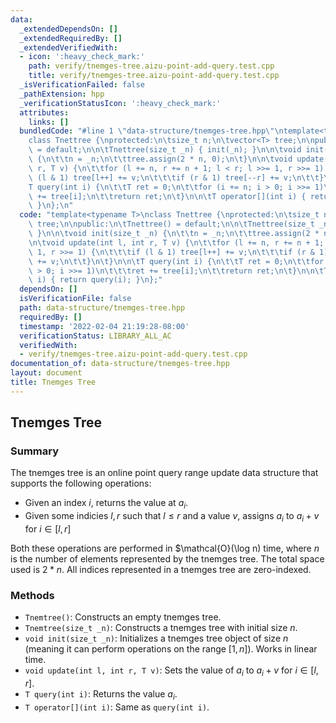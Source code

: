 ```yaml
---
data:
  _extendedDependsOn: []
  _extendedRequiredBy: []
  _extendedVerifiedWith:
  - icon: ':heavy_check_mark:'
    path: verify/tnemges-tree.aizu-point-add-query.test.cpp
    title: verify/tnemges-tree.aizu-point-add-query.test.cpp
  _isVerificationFailed: false
  _pathExtension: hpp
  _verificationStatusIcon: ':heavy_check_mark:'
  attributes:
    links: []
  bundledCode: "#line 1 \"data-structure/tnemges-tree.hpp\"\ntemplate<typename T>\n\
    class Tnettree {\nprotected:\n\tsize_t n;\n\tvector<T> tree;\n\npublic:\n\tTnettree()\
    \ = default;\n\n\tTnettree(size_t _n) { init(_n); }\n\n\tvoid init(size_t _n)\
    \ {\n\t\tn = _n;\n\t\ttree.assign(2 * n, 0);\n\t}\n\n\tvoid update(int l, int\
    \ r, T v) {\n\t\tfor (l += n, r += n + 1; l < r; l >>= 1, r >>= 1) {\n\t\t\tif\
    \ (l & 1) tree[l++] += v;\n\t\t\tif (r & 1) tree[--r] += v;\n\t\t}\n\t}\n\n\t\
    T query(int i) {\n\t\tT ret = 0;\n\t\tfor (i += n; i > 0; i >>= 1)\n\t\t\tret\
    \ += tree[i];\n\t\treturn ret;\n\t}\n\n\tT operator[](int i) { return query(i);\
    \ }\n};\n"
  code: "template<typename T>\nclass Tnettree {\nprotected:\n\tsize_t n;\n\tvector<T>\
    \ tree;\n\npublic:\n\tTnettree() = default;\n\n\tTnettree(size_t _n) { init(_n);\
    \ }\n\n\tvoid init(size_t _n) {\n\t\tn = _n;\n\t\ttree.assign(2 * n, 0);\n\t}\n\
    \n\tvoid update(int l, int r, T v) {\n\t\tfor (l += n, r += n + 1; l < r; l >>=\
    \ 1, r >>= 1) {\n\t\t\tif (l & 1) tree[l++] += v;\n\t\t\tif (r & 1) tree[--r]\
    \ += v;\n\t\t}\n\t}\n\n\tT query(int i) {\n\t\tT ret = 0;\n\t\tfor (i += n; i\
    \ > 0; i >>= 1)\n\t\t\tret += tree[i];\n\t\treturn ret;\n\t}\n\n\tT operator[](int\
    \ i) { return query(i); }\n};"
  dependsOn: []
  isVerificationFile: false
  path: data-structure/tnemges-tree.hpp
  requiredBy: []
  timestamp: '2022-02-04 21:19:28-08:00'
  verificationStatus: LIBRARY_ALL_AC
  verifiedWith:
  - verify/tnemges-tree.aizu-point-add-query.test.cpp
documentation_of: data-structure/tnemges-tree.hpp
layout: document
title: Tnemges Tree
---
```


## Tnemges Tree

### Summary
The tnemges tree is an online point query range update data structure that supports the following operations:
- Given an index $i$, returns the value at $a_i$.
- Given some indicies $l, r$ such that $l \leq r$ and a value $v$, assigns $a_i$ to $a_i + v$ for $i \in [l, r]$

Both these operations are performed in $\mathcal{O}(\log n) time, where $n$ is the number of elements represented by the tnemges tree. The total space used is $2 * n$. All indices represented in a tnemges tree are zero-indexed.

### Methods
- `Tnemtree()`: Constructs an empty tnemges tree.
- `Tnemtree(size_t _n)`: Constructs a tnemges tree with initial size $n$.
- `void init(size_t _n)`: Initializes a tnemges tree object of size $n$ (meaning it can perform operations on the range $[1, n]$). Works in linear time.
- `void update(int l, int r, T v)`: Sets the value of $a_i$ to $a_i + v$ for $i \in [l, r]$. 
- `T query(int i)`: Returns the value $a_i$.
- `T operator[](int i)`: Same as `query(int i)`. 